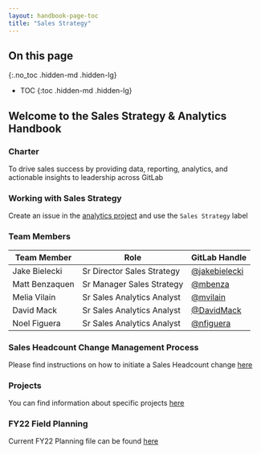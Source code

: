 ```yaml
---
layout: handbook-page-toc
title: "Sales Strategy"
---
```


## On this page
{:.no_toc .hidden-md .hidden-lg}

- TOC
{:toc .hidden-md .hidden-lg}

## Welcome to the Sales Strategy & Analytics Handbook

### Charter

To drive sales success by providing data, reporting, analytics, and actionable insights to leadership across GitLab

### Working with Sales Strategy

Create an issue in the [analytics project](https://gitlab.com/gitlab-com/sales-team/field-operations/analytics/issues) and use the `Sales Strategy` label

### Team Members

| Team Member | Role | GitLab Handle |
| ------ | ------ | ------ | 
| Jake Bielecki | Sr Director Sales Strategy | [@jakebielecki](https://gitlab.com/jakebielecki) | 
| Matt Benzaquen | Sr Manager Sales Strategy | [@mbenza](https://gitlab.com/mbenza) | 
| Melia Vilain | Sr Sales Analytics Analyst | [@mvilain](https://gitlab.com/mvilain) |
| David Mack | Sr Sales Analytics Analyst | [@DavidMack](https://gitlab.com/DavidMack) |
| Noel Figuera | Sr Sales Analytics Analyst | [@nfiguera](https://gitlab.com/nfiguera)  |

### Sales Headcount Change Management Process

Please find instructions on how to initiate a Sales Headcount change [here](/handbook/sales/field-operations/sales-strategy/sales-headcount)

### Projects

You can find information about specific projects [here](/handbook/sales/field-operations/sales-strategy/projects)

### FY22 Field Planning

Current FY22 Planning file can be found [here](https://docs.google.com/spreadsheets/d/1-SnZ0LGZEVuE-7qAU69m5p8wH7gJJCym6EsEmO-7idY/edit#gid=170681456) 